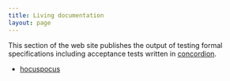 ```yaml
---
title: Living documentation
layout: page
---
```


This section of the web site publishes the output of testing formal specifications including acceptance tests written in [concordion](http://concordion.org/).


- [hocuspocus](http://cite-architecture.github.io/hocuspocus//specs/hocuspocus/Hocuspocus.html)


